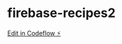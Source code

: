 # firebase-recipes2

[Edit in Codeflow ⚡️](https://stackblitz.com/~/github.com/Bruce-Mahagwa/firebase-recipes2)